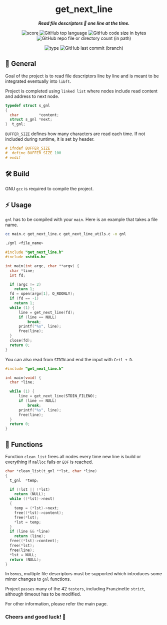 <h1 align="center">
  <b>get_next_line</b>
</h1>

<p align="center">
	<b><i>Read file descriptors 📖 one line at the time.</i></b><br>
</p>

<p align="center">
  <img src="https://img.shields.io/badge/Score-125%2F100-lightgreen?style=for-the-badge" alt="score">
  <img src="https://img.shields.io/github/languages/top/Jarnomer/gnl?style=for-the-badge&logo=c&label=%20&labelColor=gray&color=lightblue" alt="GitHub top language">
	<img src="https://img.shields.io/github/languages/code-size/Jarnomer/gnl?style=for-the-badge&color=lightyellow" alt="GitHub code size in bytes">
  <img src="https://img.shields.io/github/directory-file-count/Jarnomer/gnl/sources?style=for-the-badge&color=pink" alt="GitHub repo file or directory count (in path)">
</p>

<p align="center">
    <img src="https://img.shields.io/badge/Type-Solo-violet?style=for-the-badge" alt="type">
  <img src="https://img.shields.io/github/last-commit/Jarnomer/gnl/main?style=for-the-badge&color=red" alt="GitHub last commit (branch)">
</p>


## 📝 General

Goal of the project is to read file descriptors line by line and is meant to be integrated eventually into `libft`.

Project is completed using `linked list` where nodes include read content and address to next node.

```c
typedef struct s_gnl
{
  char         *content;
  struct s_gnl *next;
}  t_gnl;
```

`BUFFER_SIZE` defines how many characters are read each time. If not included during runtime, it is set by header.

```c
# ifndef BUFFER_SIZE
#  define BUFFER_SIZE 100
# endif
```

## 🛠️ Build

GNU `gcc` is required to compile the project.

## ⚡ Usage

`gnl` has to be compiled with your `main`. Here is an example that takes a file name.

```bash
cc main.c get_next_line.c get_next_line_utils.c -o gnl
```

```bash
./gnl <file_name>
```

```c
#include "get_next_line.h"
#include <stdio.h>

int main(int argc, char **argv) {
  char *line;
  int fd;

  if (argc != 2)
    return 1;
  fd = open(argv[1], O_RDONLY);
  if (fd == -1)
    return 1;
  while (1) {
      line = get_next_line(fd);
      if (line == NULL)
          break;
      printf("%s", line);
      free(line);
  }
  close(fd);
  return 0;
}
```

You can also read from `STDIN` and end the input with `Crtl + D`.

```c
#include "get_next_line.h"

int main(void) {
  char *line;

  while (1) {
      line = get_next_line(STDIN_FILENO);
      if (line == NULL)
          break;
      printf("%s", line);
      free(line);
  }
  return 0;
}
```

## 🚀 Functions

Function `clean_list` frees all nodes every time new line is build or everything if `malloc` fails or `EOF` is reached.

```c
char *clean_list(t_gnl **lst, char *line)
{
  t_gnl  *temp;

  if (!lst || !*lst)
    return (NULL);
  while ((*lst)->next)
  {
    temp = (*lst)->next;
    free((*lst)->content);
    free(*lst);
    *lst = temp;
  }
  if (line && *line)
    return (line);
  free((*lst)->content);
  free(*lst);
  free(line);
  *lst = NULL;
  return (NULL);
}
```

In `bonus`, multiple file descriptors must be supported which introduces some minor changes to `gnl` functions.

Project `passes` many of the 42 `testers`, including Franzinette `strict`, although timeout has to be modified.

For other information, please refer the main page.

### Cheers and good luck! 🥳